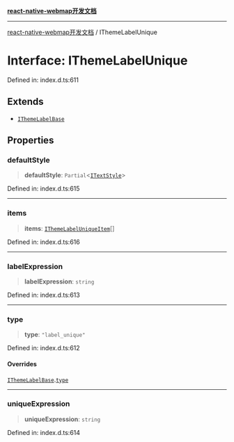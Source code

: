 [**react-native-webmap开发文档**](../README.md)

***

[react-native-webmap开发文档](../globals.md) / IThemeLabelUnique

# Interface: IThemeLabelUnique

Defined in: index.d.ts:611

## Extends

- [`IThemeLabelBase`](IThemeLabelBase.md)

## Properties

### defaultStyle

> **defaultStyle**: `Partial`\<[`ITextStyle`](ITextStyle.md)\>

Defined in: index.d.ts:615

***

### items

> **items**: [`IThemeLabelUniqueItem`](IThemeLabelUniqueItem.md)[]

Defined in: index.d.ts:616

***

### labelExpression

> **labelExpression**: `string`

Defined in: index.d.ts:613

***

### type

> **type**: `"label_unique"`

Defined in: index.d.ts:612

#### Overrides

[`IThemeLabelBase`](IThemeLabelBase.md).[`type`](IThemeLabelBase.md#type)

***

### uniqueExpression

> **uniqueExpression**: `string`

Defined in: index.d.ts:614
